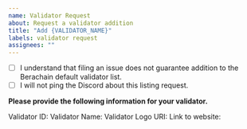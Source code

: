```yaml
---
name: Validator Request
about: Request a validator addition
title: "Add {VALIDATOR_NAME}"
labels: validator request
assignees: ""
---
```


- [ ] I understand that filing an issue does not guarantee addition to the Berachain default validator list.
- [ ] I will not ping the Discord about this listing request.

**Please provide the following information for your validator.**

Validator ID:
Validator Name:
Validator Logo URI:
Link to website:
